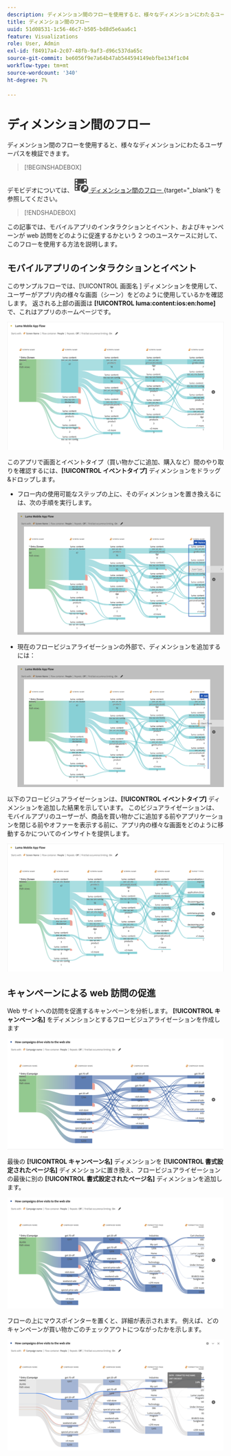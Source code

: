 ```yaml
---
description: ディメンション間のフローを使用すると、様々なディメンションにわたるユーザーパスを検証できます。
title: ディメンション間のフロー
uuid: 51d08531-1c56-46c7-b505-bd8d5e6aa6c1
feature: Visualizations
role: User, Admin
exl-id: f84917a4-2c07-48fb-9af3-d96c537da65c
source-git-commit: be6056f9e7a64b47ab544594149ebfbe134f1c04
workflow-type: tm+mt
source-wordcount: '340'
ht-degree: 7%

---
```


# ディメンション間のフロー

ディメンション間のフローを使用すると、様々なディメンションにわたるユーザーパスを検証できます。

>[!BEGINSHADEBOX]

デモビデオについては、![VideoCheckedOut](/help/assets/icons/VideoCheckedOut.svg)[ ディメンション間のフロー ](https://video.tv.adobe.com/v/24041?quality=12&learn=on){target="_blank"} を参照してください。

>[!ENDSHADEBOX]

この記事では、モバイルアプリのインタラクションとイベント、およびキャンペーンが web 訪問をどのように促進するかという 2 つのユースケースに対して、このフローを使用する方法を説明します。

## モバイルアプリのインタラクションとイベント

このサンプルフローでは、[!UICONTROL  画面名 ] ディメンションを使用して、ユーザーがアプリ内の様々な画面（シーン）をどのように使用しているかを確認します。 返される上部の画面は **[!UICONTROL luma:content:ios:en:home]** で、これはアプリのホームページです。

![ 追加された項目を示すフロー。](assets/flowapp.png)

このアプリで画面とイベントタイプ（買い物かごに追加、購入など）間のやり取りを確認するには、**[!UICONTROL イベントタイプ]** ディメンションをドラッグ&amp;ドロップします。

* フロー内の使用可能なステップの上に、そのディメンションを置き換えるには、次の手順を実行します。

  ![ 複数の領域にドラッグされたページディメンションを示すフロー ](assets/flowapp-replace.png)

* 現在のフロービジュアライゼーションの外部で、ディメンションを追加するには：

  ![ 末尾の空白にドラッグされたページディメンションを示すフロー。](assets/flowapp-add.png)

以下のフロービジュアライゼーションは、**[!UICONTROL イベントタイプ]** ディメンションを追加した結果を示しています。 このビジュアライゼーションは、モバイルアプリのユーザーが、商品を買い物かごに追加する前やアプリケーションを閉じる前やオファーを表示する前に、アプリ内の様々な画面をどのように移動するかについてのインサイトを提供します。

![ ページディメンションの結果をリストの上部に表示する fLow。](assets/flowapp-result.png)

## キャンペーンによる web 訪問の促進

Web サイトへの訪問を促進するキャンペーンを分析します。 **[!UICONTROL キャンペーン名]** をディメンションとするフロービジュアライゼーションを作成します

![ フロー web キャンペーン名ディメンション ](assets/flowweb.png)

最後の **[!UICONTROL キャンペーン名]** ディメンションを **[!UICONTROL 書式設定されたページ名]** ディメンションに置き換え、フロービジュアライゼーションの最後に別の **[!UICONTROL 書式設定されたページ名]** ディメンションを追加します。

![ フロー web キャンペーン名および web ページディメンション ](assets/flowweb-replace.png)

フローの上にマウスポインターを置くと、詳細が表示されます。 例えば、どのキャンペーンが買い物かごのチェックアウトにつながったかを示します。

![ フロー web キャンペーン名と web ページディメンションのホバー ](assets/flowweb-hover.png)

